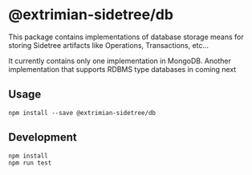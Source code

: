 # @extrimian-sidetree/db

This package contains implementations of database storage means for storing Sidetree artifacts like Operations, Transactions, etc...

It currently contains only one implementation in MongoDB. Another implementation that supports RDBMS type databases in coming next

## Usage

```
npm install --save @extrimian-sidetree/db
```

## Development

```
npm install
npm run test
```
